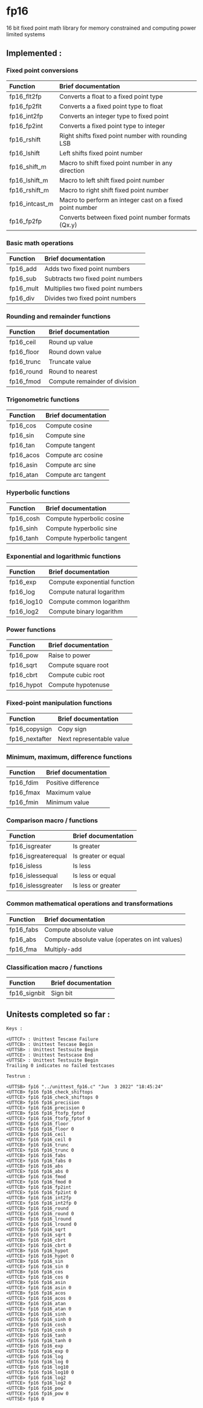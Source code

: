 # fp16
16 bit fixed point math library for memory constrained and computing power limited systems

## Implemented :
### Fixed point conversions  
|Function|Brief documentation|
|:-|:-|
|fp16_flt2fp|Converts a float to a fixed point type|
|fp16_fp2flt|Converts a a fixed point type to float|  
|fp16_int2fp|Converts an integer type to fixed point|
|fp16_fp2int|Converts a fixed point type to integer|
|fp16_rshift|Right shifts fixed point number with rounding LSB|
|fp16_lshift|Left shifts fixed point number|
|fp16_shift_m|Macro to shift fixed point number in any direction|
|fp16_lshift_m|Macro to left shift fixed point number|
|fp16_rshift_m|Macro to right shift fixed point number|
|fp16_intcast_m|Macro to perform an integer cast on a fixed point number|
|fp16_fp2fp|Converts between fixed point number formats (Qx.y)|

### Basic math operations 
|Function|Brief documentation|
|:-|:-|
fp16_add|Adds two fixed point numbers|
fp16_sub|Subtracts two fixed point numbers|
fp16_mult|Multiplies two fixed point numbers|
fp16_div|Divides two fixed point numbers|

### Rounding and remainder functions
|Function|Brief documentation|
|:-|:-|
|fp16_ceil|Round up value|
|fp16_floor|Round down value|
|fp16_trunc|Truncate value|
|fp16_round|Round to nearest|
|fp16_fmod|Compute remainder of division|

### Trigonometric functions
|Function|Brief documentation|
|:-|:-|
|fp16_cos|Compute cosine|
|fp16_sin|Compute sine|
|fp16_tan|Compute tangent|
|fp16_acos|Compute arc cosine|
|fp16_asin|Compute arc sine|
|fp16_atan|Compute arc tangent|

### Hyperbolic functions
|Function|Brief documentation|
|:-|:-|
|fp16_cosh|Compute hyperbolic cosine|
|fp16_sinh|Compute hyperbolic sine|
|fp16_tanh|Compute hyperbolic tangent|

### Exponential and logarithmic functions
|Function|Brief documentation|
|:-|:-|
|fp16_exp|Compute exponential function|
|fp16_log|Compute natural logarithm|
|fp16_log10|Compute common logarithm|
|fp16_log2|Compute binary logarithm|


### Power functions
|Function|Brief documentation|
|:-|:-|
|fp16_pow|Raise to power|
|fp16_sqrt|Compute square root|
|fp16_cbrt|Compute cubic root|
|fp16_hypot|Compute hypotenuse|

### Fixed-point manipulation functions
|Function|Brief documentation|
|:-|:-|
|fp16_copysign|Copy sign|
|fp16_nextafter| Next representable value|

### Minimum, maximum, difference functions
|Function|Brief documentation|
|:-|:-|
|fp16_fdim|Positive difference|
|fp16_fmax|Maximum value|
|fp16_fmin|Minimum value|

### Comparison macro / functions 
|Function|Brief documentation|
|:-|:-|
|fp16_isgreater|Is greater|
|fp16_isgreaterequal|Is greater or equal|
|fp16_isless|Is less|
|fp16_islessequal|Is less or equal|
|fp16_islessgreater|Is less or greater|

### Common mathematical operations and transformations 
|Function|Brief documentation|
|:-|:-|
|fp16_fabs|Compute absolute value|
|fp16_abs|Compute absolute value (operates on int values)|
|fp16_fma|Multiply-add|

### Classification macro / functions 
|Function|Brief documentation|
|:-|:-|
|fp16_signbit|Sign bit|


## Unitests completed so far :

```
Keys :

<UTTCF> : Unittest Tescase Failure 
<UTTCB> : Unittest Tescase Begin 
<UTTSB> : Unittest Testsuite Begin 
<UTTCE> : Unittest Testscase End 
<UTTSE> : Unittest Testsuite Begin     
Trailing 0 indicates no failed testcases    

Testrun :

<UTTSB> fp16 "../unittest_fp16.c" "Jun  3 2022" "18:45:24"
<UTTCB> fp16 fp16_check_shiftops
<UTTCE> fp16 fp16_check_shiftops 0
<UTTCB> fp16 fp16_precision
<UTTCE> fp16 fp16_precision 0
<UTTCB> fp16 fp16_ftofp_fptof
<UTTCE> fp16 fp16_ftofp_fptof 0
<UTTCB> fp16 fp16_floor
<UTTCE> fp16 fp16_floor 0
<UTTCB> fp16 fp16_ceil
<UTTCE> fp16 fp16_ceil 0
<UTTCB> fp16 fp16_trunc
<UTTCE> fp16 fp16_trunc 0
<UTTCB> fp16 fp16_fabs
<UTTCE> fp16 fp16_fabs 0
<UTTCB> fp16 fp16_abs
<UTTCE> fp16 fp16_abs 0
<UTTCB> fp16 fp16_fmod
<UTTCE> fp16 fp16_fmod 0
<UTTCB> fp16 fp16_fp2int
<UTTCE> fp16 fp16_fp2int 0
<UTTCB> fp16 fp16_int2fp
<UTTCE> fp16 fp16_int2fp 0
<UTTCB> fp16 fp16_round
<UTTCE> fp16 fp16_round 0
<UTTCB> fp16 fp16_lround
<UTTCE> fp16 fp16_lround 0
<UTTCB> fp16 fp16_sqrt
<UTTCE> fp16 fp16_sqrt 0
<UTTCB> fp16 fp16_cbrt
<UTTCE> fp16 fp16_cbrt 0
<UTTCB> fp16 fp16_hypot
<UTTCE> fp16 fp16_hypot 0
<UTTCB> fp16 fp16_sin
<UTTCE> fp16 fp16_sin 0
<UTTCB> fp16 fp16_cos
<UTTCE> fp16 fp16_cos 0
<UTTCB> fp16 fp16_asin
<UTTCE> fp16 fp16_asin 0
<UTTCB> fp16 fp16_acos
<UTTCE> fp16 fp16_acos 0
<UTTCB> fp16 fp16_atan
<UTTCE> fp16 fp16_atan 0
<UTTCB> fp16 fp16_sinh
<UTTCE> fp16 fp16_sinh 0
<UTTCB> fp16 fp16_cosh
<UTTCE> fp16 fp16_cosh 0
<UTTCB> fp16 fp16_tanh
<UTTCE> fp16 fp16_tanh 0
<UTTCB> fp16 fp16_exp
<UTTCE> fp16 fp16_exp 0
<UTTCB> fp16 fp16_log
<UTTCE> fp16 fp16_log 0
<UTTCB> fp16 fp16_log10
<UTTCE> fp16 fp16_log10 0
<UTTCB> fp16 fp16_log2
<UTTCE> fp16 fp16_log2 0
<UTTCB> fp16 fp16_pow
<UTTCE> fp16 fp16_pow 0
<UTTSE> fp16 0


```
